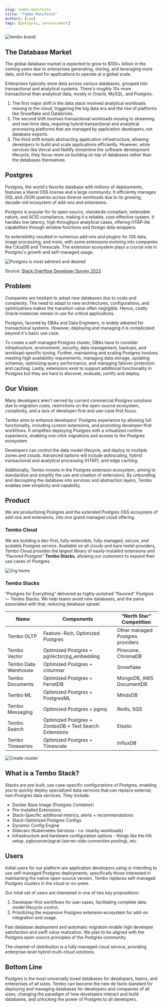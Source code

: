 ```yaml
---
slug: tembo-manifesto
title: "Tembo Manifesto"
authors: [ryw]
tags: [postgres, announcement]
---
```


![tembo brand](./tembo_brand.png)

## The Database Market

The global database market is expected to grow to $100+ billion in the coming years due to enterprises generating, storing, and leveraging more data, and the need for applications to operate at a global scale. 

Enterprises typically store data across various databases, grouped into transactional and analytical systems. There's roughly 10x more transactional than analytical data, mostly in Oracle, MySQL, and Postgres.

1. The first major shift in the data stack involved analytical workloads moving to the cloud, triggering the big data era and the rise of platforms like Snowflake and Databricks. 
2. The second shift involves transactional workloads moving to streaming and real-time data, requiring hybrid transactional and analytical processing platforms that are managed by application developers, not database experts.
3. The third shift entails abstracting application infrastructure, allowing developers to build and scale applications efficiently. However, while services like Vercel and Netlify streamline the software development lifecycle, they focus more on building on top of databases rather than the databases themselves.

## Postgres

Postgres, the world's favorite database with millions of deployments, features a liberal OSS license and a large community. It efficiently manages SQL and JSON queries across diverse workloads due to its growing, decade-old ecosystem of add-ons and extensions.

Postgres is popular for its open-source, standards-compliant, extensible nature, and ACID compliance, making it a reliable, cost-effective system. It handles low latency, high throughput analytical cases, offering HTAP-lite capabilities through window functions and foreign data wrappers.

Its extensibility resulted in numerous add-ons and plugins for GIS data, image processing, and more, with some extensions evolving into companies like CitusDB and Timescale. The extension ecosystem plays a crucial role in Postgres's growth and self-managed usage.

![Postgres is most admired and desired](postgres_is_admired_and_desired_stackoverflow.png)

Source: [Stack Overflow Developer Survey 2023](https://survey.stackoverflow.co/2023/#section-admired-and-desired-databases)

## Problem

Companies are hesitant to adopt new databases due to costs and complexity. The need to adapt to new architectures, configurations, and optimizations makes the transition value often negligible. Hence, costly Oracle instances remain in use for critical applications.

Postgres, favored by DBAs and Data Engineers, is widely adopted for transactional systems. However, deploying and managing it is complicated beyond it's basic use case.

To create a self-managed Postgres cluster, DBAs have to consider infrastructure, environment, security, data management, backups, and workload-specific tuning. Further, maintaining and scaling Postgres involves meeting high availability requirements, managing data storage, updating schemas, optimizing query performance, and managing failover protection and caching. Lastly, extensions exist to support additional functionality in Postgres but they are hard to discover, evaluate, certify and deploy.

## Our Vision

Many developers aren't served by current commercial Postgres solutions due to migration costs, restrictions on the open-source ecosystem, complexity, and a lack of developer-first and use-case first focus.

Tembo aims to enhance developers' Postgres experience by allowing full functionality, including custom extensions, and promoting developer-first workflows. It simplifies deploying Postgres with a virtualized runtime experience, enabling one-click migrations and access to the Postgres ecosystem.

Developers can control the data model lifecycle, and deploy to multiple zones and clouds. Advanced options will include autoscaling, hybrid transactional and analytical processing (HTAP), and edge caching.

Additionally, Tembo invests in the Postgres extension ecosystem, aiming to standardize and simplify the use and creation of extensions. By unbundling and decoupling the database into services and abstraction layers, Tembo enables new simplicity and capability.

## Product

We are productizing Postgres and the extended Postgres OSS ecosystem of add-ons and extensions, into one grand managed cloud offering.

### Tembo Cloud

We are building a dev-first, fully-extensible, fully-managed, secure, and scalable Postgres service. Available on all clouds and bare metal providers, Tembo Cloud provides the largest library of easily-installed extensions and “flavored Postgres” **Tembo Stacks**, allowing our customers to expand their use cases of Postgres.

![Org home](org_home.jpg)

### Tembo Stacks

“Postgres for Everything” delivered as highly-polished “flavored” Postgres — Tembo Stacks. We help teams avoid new databases, and the pains associated with that, reducing database sprawl.

| Name | Components | “North Star” Competition |
| --- | --- | --- |
| Tembo OLTP | Feature-Rich, Optimized Postgres | Other managed Postgres providers |
| Tembo Vector | Optimized Postgres + pgVector/pg_embedding | Pinecone, ChromaDB |
| Tembo Data Warehouse | Optimized Postgres + columnar | Snowflake |
| Tembo Documents | Optimized Postgres + FerretDB | MongoDB, AWS DocumentDB |
| Tembo ML | Optimized Postgres + PostgresML | MindsDB |
| Tembo Messaging | Optimized Postgres + pgmq | Redis, SQS |
| Tembo Search | Optimized Postgres + ZomboDB + Text Search Extensions | Elastic |
| Tembo Timeseries | Optimized Postgres + Timescale | InfluxDB |

![Create cluster](create_cluster.jpg)

## What is a Tembo Stack?

Stacks are pre-built, use case-specific configurations of Postgres, enabling you to quickly deploy specialized data services that can replace external, non-Postgres data services. They include:

- Docker Base Image (Postgres Container)
- Pre-Installed Extensions
- Stack-Specific additional metrics, alerts + recommendations
- Stack-Optimized Postgres Configs
- Dynamic Config Engine
- Sidecars (Kubernetes Services - i.e. nearby workloads)
- Infrastructure and hardware configuration options - things like the HA setup, pgbouncer/pgcat (server-side connection pooling), etc.

## Users

Initial users for our platform are application developers using or intending to use self-managed Postgres deployments, specifically those interested in maintaining the native open-source version. Tembo replaces self-managed Postgres clusters in the cloud or on-prem.

Our inital set of users are interested in one of two key propositions:

1. Developer-first workflows for use-cases, facilitating complete data model lifecycle control.
2. Prioritizing the expansive Postgres extension ecosystem for add-on integration and usage.

Fast database deployment and automatic migration enable high developer satisfaction and swift value realization. We plan to be aligned with the Postgres open-source principles of the Postgres community.

The channel of distribution is a fully-managed cloud service, providing enterprise-level hybrid multi-cloud solutions.

## Bottom Line

Postgres is the most universally loved databases for developers, teams, and enterprises of all sizes. Tembo can become the new de facto standard for deploying and managing databases for developers and companies of all sizes, changing the paradigm of how developers interact and build databases, and unlocking the power of Postgres to all developers.
